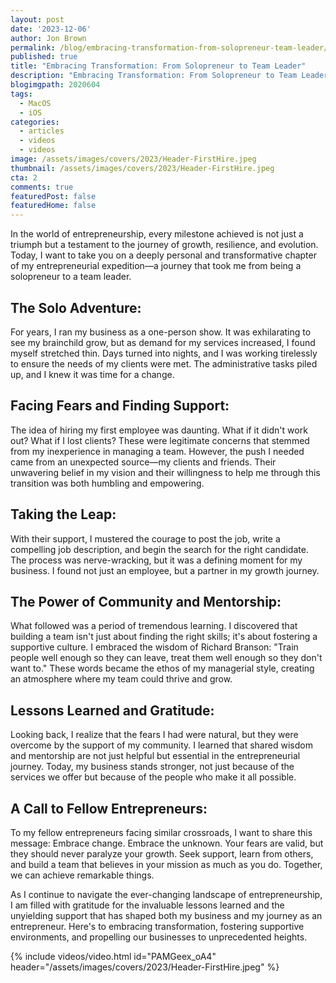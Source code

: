 ```yaml
---
layout: post
date: '2023-12-06'
author: Jon Brown
permalink: /blog/embracing-transformation-from-solopreneur-team-leader/
published: true
title: "Embracing Transformation: From Solopreneur to Team Leader"
description: "Embracing Transformation: From Solopreneur to Team Leader"
blogimgpath: 2020604
tags:
  - MacOS
  - iOS
categories:
  - articles
  - videos
  - videos
image: /assets/images/covers/2023/Header-FirstHire.jpeg
thumbnail: /assets/images/covers/2023/Header-FirstHire.jpeg
cta: 2
comments: true
featuredPost: false
featuredHome: false
---
```

In the world of entrepreneurship, every milestone achieved is not just a triumph but a testament to the journey of growth, resilience, and evolution. Today, I want to take you on a deeply personal and transformative chapter of my entrepreneurial expedition—a journey that took me from being a solopreneur to a team leader.

## The Solo Adventure:
For years, I ran my business as a one-person show. It was exhilarating to see my brainchild grow, but as demand for my services increased, I found myself stretched thin. Days turned into nights, and I was working tirelessly to ensure the needs of my clients were met. The administrative tasks piled up, and I knew it was time for a change.

## Facing Fears and Finding Support:
The idea of hiring my first employee was daunting. What if it didn't work out? What if I lost clients? These were legitimate concerns that stemmed from my inexperience in managing a team. However, the push I needed came from an unexpected source—my clients and friends. Their unwavering belief in my vision and their willingness to help me through this transition was both humbling and empowering.

## Taking the Leap:
With their support, I mustered the courage to post the job, write a compelling job description, and begin the search for the right candidate. The process was nerve-wracking, but it was a defining moment for my business. I found not just an employee, but a partner in my growth journey.

## The Power of Community and Mentorship:
What followed was a period of tremendous learning. I discovered that building a team isn't just about finding the right skills; it's about fostering a supportive culture. I embraced the wisdom of Richard Branson: "Train people well enough so they can leave, treat them well enough so they don't want to." These words became the ethos of my managerial style, creating an atmosphere where my team could thrive and grow.

## Lessons Learned and Gratitude:
Looking back, I realize that the fears I had were natural, but they were overcome by the support of my community. I learned that shared wisdom and mentorship are not just helpful but essential in the entrepreneurial journey. Today, my business stands stronger, not just because of the services we offer but because of the people who make it all possible.

## A Call to Fellow Entrepreneurs:
To my fellow entrepreneurs facing similar crossroads, I want to share this message: Embrace change. Embrace the unknown. Your fears are valid, but they should never paralyze your growth. Seek support, learn from others, and build a team that believes in your mission as much as you do. Together, we can achieve remarkable things.

As I continue to navigate the ever-changing landscape of entrepreneurship, I am filled with gratitude for the invaluable lessons learned and the unyielding support that has shaped both my business and my journey as an entrepreneur. Here's to embracing transformation, fostering supportive environments, and propelling our businesses to unprecedented heights.

{% include videos/video.html id="PAMGeex_oA4" header="/assets/images/covers/2023/Header-FirstHire.jpeg" %}
